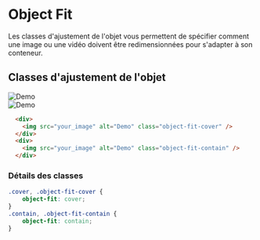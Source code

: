 # Object Fit

Les classes d'ajustement de l'objet vous permettent de spécifier comment une image ou une vidéo doivent être redimensionnées pour s'adapter à son conteneur.

## Classes d'ajustement de l'objet

<div className="html-preview">
    <div className="flex gap">
    <div style={{height: "300px", width: "300px"}}>
        <img src="https://images.unsplash.com/photo-1689085383650-13d21072f5a6?ixlib=rb-4.0.3&ixid=M3wxMjA3fDB8MHxwaG90by1wYWdlfHx8fGVufDB8fHx8fA%3D%3D&auto=format&fit=crop&w=1074&q=80" alt="Demo" className="object-fit-cover" />
    </div>
    <div style={{height: "300px", width: "300px"}}>
        <img src="https://images.unsplash.com/photo-1689085383650-13d21072f5a6?ixlib=rb-4.0.3&ixid=M3wxMjA3fDB8MHxwaG90by1wYWdlfHx8fGVufDB8fHx8fA%3D%3D&auto=format&fit=crop&w=1074&q=80" alt="Demo" className="object-fit-contain" />
    </div>
  </div>
</div>

```html title="HTML"
  <div>
    <img src="your_image" alt="Demo" class="object-fit-cover" />
  </div>
  <div>
    <img src="your_image" alt="Demo" class="object-fit-contain" />
  </div>
```

### Détails des classes 

```css
.cover, .object-fit-cover {
    object-fit: cover;
}
.contain, .object-fit-contain {
    object-fit: contain;
}
```